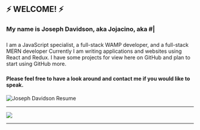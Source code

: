 ## ⚡ WELCOME! ⚡

###   My name is Joseph Davidson, aka Jojacino, aka #|
#####
   I am a JavaScript specialist, a full-stack WAMP developer, and a full-stack MERN developer
Currently I am writing applications and websites using React and Redux.
I have some projects for view here on GitHub and plan to start using GitHub more.
#####
#### Please feel free to have a look around and contact me if you would like to speak.


![Joseph Davidson Resume](https://i.ibb.co/vhwP42X/Joseph-MDavidson-Resume.jpg)

___________________________________________________________

![](https://i.ibb.co/bgFz0ff/jojacinofb.jpg)
___________________________________________________________


<!--
**jojacino/jojacino** is a ✨ _special_ ✨ repository because its `README.md` (this file) appears on your GitHub profile.

Here are some ideas to get you started:

- 🔭 I’m currently working on ...
- 🌱 I’m currently learning ...
- 👯 I’m looking to collaborate on ...
- 🤔 I’m looking for help with ...
- 💬 Ask me about ...
- 📫 How to reach me: ...
- 😄 Pronouns: ...
- ⚡ Fun fact: ...
-->
